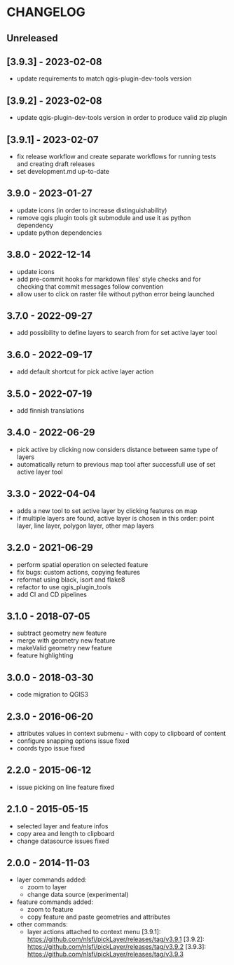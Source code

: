 # CHANGELOG

## Unreleased

## [3.9.3] - 2023-02-08

- update requirements to match qgis-plugin-dev-tools version

## [3.9.2] - 2023-02-08

- update qgis-plugin-dev-tools version in order to produce valid zip plugin

## [3.9.1] - 2023-02-07

- fix release workflow and create separate workflows for running tests and creating draft releases
- set development.md up-to-date

## 3.9.0 - 2023-01-27

- update icons (in order to increase distinguishability)
- remove qgis plugin tools git submodule and use it as python dependency
- update python dependencies

## 3.8.0 - 2022-12-14

- update icons
- add pre-commit hooks for markdown files' style checks and for checking that commit
  messages follow convention
- allow user to click on raster file without python error being launched

## 3.7.0 - 2022-09-27

- add possibility to define layers to search from for set active layer tool

## 3.6.0 - 2022-09-17

- add default shortcut for pick active layer action

## 3.5.0 - 2022-07-19

- add finnish translations

## 3.4.0 - 2022-06-29

- pick active by clicking now considers distance between same type of layers
- automatically return to previous map tool after successfull use of set active layer tool

## 3.3.0 - 2022-04-04

- adds a new tool to set active layer by clicking features on map
- if multiple layers are found, active layer is chosen in this order: point layer, line
  layer, polygon layer, other map layers

## 3.2.0 - 2021-06-29

- perform spatial operation on selected feature
- fix bugs: custom actions, copying features
- reformat using black, isort and flake8
- refactor to use qgis_plugin_tools
- add CI and CD pipelines

## 3.1.0 - 2018-07-05

- subtract geometry new feature
- merge with geometry new feature
- makeValid geometry new feature
- feature highlighting

## 3.0.0 - 2018-03-30

- code migration to QGIS3

## 2.3.0 - 2016-06-20

- attributes values in context submenu - with copy to clipboard of content
- configure snapping options issue fixed
- coords typo issue fixed

## 2.2.0 - 2015-06-12

- issue picking on line feature fixed

## 2.1.0 - 2015-05-15

- selected layer and feature infos
- copy area and length to clipboard
- change datasource issues fixed

## 2.0.0 - 2014-11-03

- layer commands added:
  - zoom to layer
  - change data source (experimental)
- feature commands added:
  - zoom to feature
  - copy feature and paste geometries and attributes
- other commands:
  - layer actions attached to context menu
[3.9.1]: <https://github.com/nlsfi/pickLayer/releases/tag/v3.9.1>
[3.9.2]: <https://github.com/nlsfi/pickLayer/releases/tag/v3.9.2>
[3.9.3]: https://github.com/nlsfi/pickLayer/releases/tag/v3.9.3
